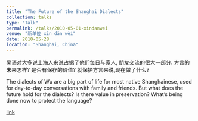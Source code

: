 ```yaml
---
title: "The Future of the Shanghai Dialects"
collection: talks
type: "Talk"
permalink: /talks/2010-05-01-xindanwei
venue: "新单位 xīn dān wèi"
date: 2010-05-28
location: "Shanghai, China"
---
```


吴语对大多说上海人来说占据了他们每日与家人, 朋友交流的很大一部分. 方言的未来怎样? 是否有保存的价值? 就保护方言来说,现在做了什么? 

The dialects of Wu are a big part of life for most native Shanghainese, used for day-to-day conversations with family and friends. But what does the future hold for the dialects? Is there value in preservation? What’s being done now to protect the language?

[link](http://xindanwei.com/lang/en/2010/05/xindanwei-chitchat-edition-7/)
